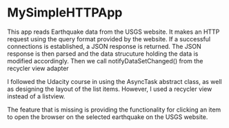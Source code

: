 # MySimpleHTTPApp
This app reads Earthquake data from the USGS website. It makes an HTTP request using the query format provided by the website.
If a successful connections is established, a JSON response is returned.
The JSON response is then parsed and the data strucuture holding the data is modified accordingly. 
Then we call notifyDataSetChanged() from the recycler view adapter <br>

I followed the Udacity course in using the AsyncTask abstract class, as well as designing the layout of the list items. However, I used 
a recycler view instead of a listview. <br>

The feature that is missing is providing the functionality for clicking an item to open the browser on the selected earthquake on the USGS website. 
